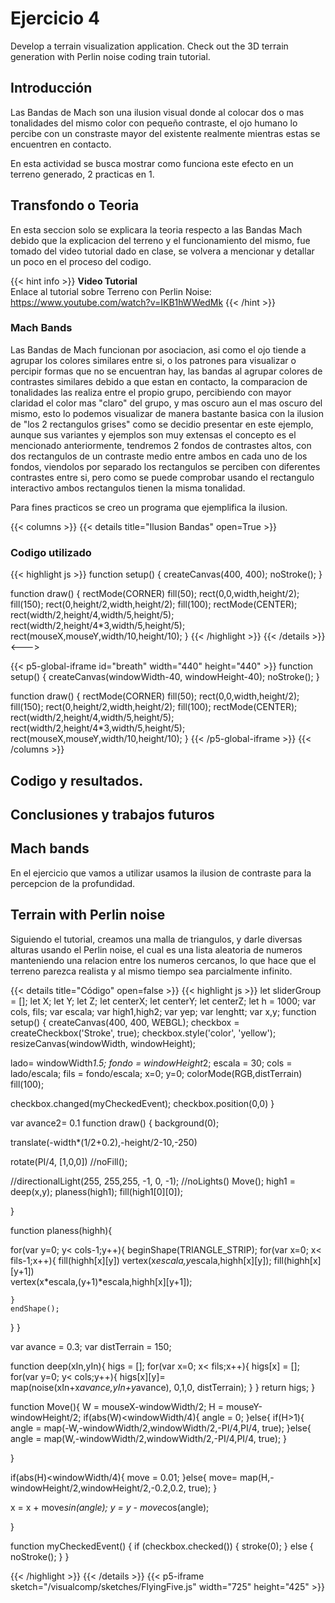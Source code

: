 # Ejercicio 4

Develop a terrain visualization application. Check out the 3D terrain generation with Perlin noise coding train tutorial.

## Introducción

Las Bandas de Mach son una ilusion visual donde al colocar dos o mas tonalidades del mismo color con pequeño contraste, el ojo humano lo percibe con un constraste mayor del existente realmente mientras estas se encuentren en contacto.

En esta actividad se busca mostrar como funciona este efecto en un terreno generado, 2 practicas en 1.
## Transfondo o Teoria

En esta seccion solo se explicara la teoria respecto a las Bandas Mach debido que la explicacion del terreno y el funcionamiento del mismo, fue tomado del video tutorial dado en clase, se volvera a mencionar y detallar un poco en el proceso del codigo.

{{< hint info >}}
**Video Tutorial**  
Enlace al tutorial sobre Terreno con Perlin Noise: https://www.youtube.com/watch?v=IKB1hWWedMk
{{< /hint >}}

### Mach Bands
Las Bandas de Mach funcionan por asociacion, asi como el ojo tiende a agrupar los colores similares entre si, o los patrones para visualizar o percipir formas que no se encuentran hay, las bandas al agrupar colores de contrastes similares debido a que estan en contacto, la comparacion de tonalidades las realiza entre el propio grupo, percibiendo con mayor claridad el color mas "claro" del grupo, y mas oscuro aun el mas oscuro del mismo, esto lo podemos visualizar de manera bastante basica con la ilusion de "los 2 rectangulos grises" como se decidio presentar en este ejemplo, aunque sus variantes y ejemplos son muy extensas el concepto es el mencionado anteriormente, tendremos 2 fondos de contrastes altos, con dos rectangulos de un contraste medio entre ambos en cada uno de los fondos, viendolos por separado los rectangulos se perciben con diferentes contrastes entre si, pero como se puede comprobar usando el rectangulo interactivo ambos rectangulos tienen la misma tonalidad.

Para fines practicos se creo un programa que ejemplifica la ilusion.

{{< columns >}} <!-- begin columns block -->
{{< details title="Ilusion Bandas" open=True >}}
### Codigo utilizado
{{< highlight js >}}
 function setup() {
    createCanvas(400, 400);
    noStroke();
  } 

  function draw() {
  rectMode(CORNER)
  fill(50);
  rect(0,0,width,height/2);
  fill(150);
  rect(0,height/2,width,height/2);
  fill(100);
  rectMode(CENTER);
  rect(width/2,height/4,width/5,height/5);
  rect(width/2,height/4*3,width/5,height/5);
  rect(mouseX,mouseY,width/10,height/10);
  }
{{< /highlight >}}
{{< /details >}}
<---> <!-- magic separator, between columns -->

{{< p5-global-iframe id="breath" width="440" height="440" >}}
  function setup() {
    createCanvas(windowWidth-40, windowHeight-40);
    noStroke();
  } 

  function draw() {
  rectMode(CORNER)
  fill(50);
  rect(0,0,width,height/2);
  fill(150);
  rect(0,height/2,width,height/2);
  fill(100);
  rectMode(CENTER);
  rect(width/2,height/4,width/5,height/5);
  rect(width/2,height/4*3,width/5,height/5);
  rect(mouseX,mouseY,width/10,height/10);
  }
{{< /p5-global-iframe >}}
{{< /columns >}}


## Codigo y resultados.



## Conclusiones y trabajos futuros 


## Mach bands

En el ejercicio que vamos a utilizar usamos la ilusion de contraste para la percepcion de la profundidad.

## Terrain with Perlin noise

Siguiendo el tutorial, creamos una malla de triangulos, y darle diversas alturas usando el Perlin noise, el cual es una lista aleatoria de numeros manteniendo una relacion entre los numeros cercanos, lo que hace que el terreno parezca realista y al mismo tiempo sea parcialmente infinito.

{{< details title="Código" open=false >}}
{{< highlight js >}}
let sliderGroup = [];
let X;
let Y;
let Z;
let centerX;
let centerY;
let centerZ;
let h = 1000;
var cols, fils;
var escala;
var high1,high2;
var yep;
var lenghtt;
var x,y;
function setup() {
  createCanvas(400, 400, WEBGL);
  checkbox = createCheckbox('Stroke', true);
  checkbox.style('color', 'yellow');
  resizeCanvas(windowWidth, windowHeight);
  
  
  lado= windowWidth*1.5;
  fondo = windowHeight*2;
  escala = 30;
  cols = lado/escala;
  fils = fondo/escala;
  x=0;
  y=0;
  colorMode(RGB,distTerrain)
  fill(100);
  
  checkbox.changed(myCheckedEvent);
  checkbox.position(0,0)
}

var avance2= 0.1
function draw() {
  background(0);
  
  translate(-width*(1/2+0.2),-height/2-10,-250)
  
  rotate(PI/4, [1,0,0])
  //noFill();
  
  //directionalLight(255, 255,255, -1, 0, -1);
  //noLights()
  Move();
  high1 = deep(x,y);
  planess(high1);
  fill(high1[0][0]);
  
}


function planess(highh){
  
  for(var y=0; y< cols-1;y++){
    beginShape(TRIANGLE_STRIP);
    for(var x=0; x< fils-1;x++){
      fill(highh[x][y])
      vertex(x*escala,y*escala,highh[x][y]);
      fill(highh[x][y+1])    
      vertex(x*escala,(y+1)*escala,highh[x][y+1]);


      
    }
    endShape();
  }
}

var avance = 0.3;
var distTerrain = 150;

function deep(xIn,yIn){
  higs = [];
  for(var x=0; x< fils;x++){
    higs[x] = [];
    for(var y=0; y< cols;y++){
      higs[x][y]= map(noise(xIn+x*avance,yIn+y*avance), 0,1,0, distTerrain);
    }
  }
  return higs;
}


function Move(){
  W = mouseX-windowWidth/2;
  H = mouseY-windowHeight/2; 
  if(abs(W)<windowWidth/4){
    angle = 0;
  }else{
    if(H>1){
      angle = map(-W,-windowWidth/2,windowWidth/2,-PI/4,PI/4, true);
    }else{
      angle = map(W,-windowWidth/2,windowWidth/2,-PI/4,PI/4, true);
    }
    
  }
  
  
  if(abs(H)<windowWidth/4){
    move = 0.01;
  }else{
    move= map(H,-windowHeight/2,windowHeight/2,-0.2,0.2, true);
  }
  
  
  
  x = x + move*sin(angle);
  y = y - move*cos(angle);
  
}

function myCheckedEvent() {
  if (checkbox.checked()) {
    stroke(0);
  } else {
    noStroke();
  }
}

{{< /highlight >}}
{{< /details >}}
{{< p5-iframe sketch="/visualcomp/sketches/FlyingFive.js" width="725" height="425" >}}